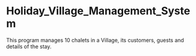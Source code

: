 # Holiday_Village_Management_System
This program manages 10 chalets in a Village, its customers, guests and details of the stay.
